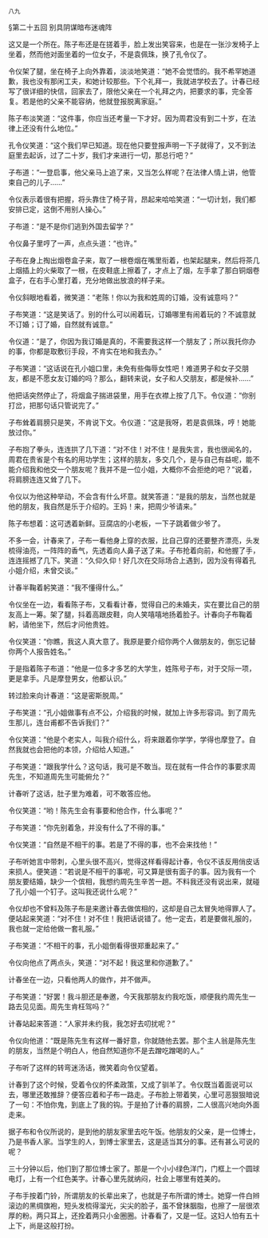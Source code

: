     八九 

   §第二十五回 别具阴谋暗布迷魂阵

   这又是一个所在。陈子布还是在搓着手，脸上发出笑容来，也是在一张沙发椅子上坐着，然而他对面坐着的一位女子，不是袁佩珠，换了孔令仪了。

   令仪架了腿，坐在椅子上向外靠着，淡淡地笑道：“她不会觉悟的。我不希罕她道歉，我也没有那闲工夫，和她计较那些。下个礼拜一，我就进学校去了。计春已经写了很详细的快信，回家去了，限他父亲在一个礼拜之内，把要求的事，完全答复。若是他的父亲不能容纳，他就登报脱离家庭。”

   陈子布淡笑道：“这件事，你应当还考量一下才好。因为周君没有到二十岁，在法律上还没有什么地位。”

   孔令仪笑道：“这个我们早已知道。现在他只要登报声明一下子就得了，又不到法庭里去起诉，过了二十岁，我们才来进行一切，那总行吧？”

   子布道：“一登启事，他父亲马上追了来，又当怎么样呢？在法律人情上讲，他管束自己的儿子……”

   令仪表示着很有把握，将头靠住了椅子背，昂起来哈哈笑道：“一切计划，我们都安排已定，这倒不用别人操心。”

   子布道：“是不是你们逃到外国去留学？”

   令仪鼻子里哼了一声，点点头道：“也许。”

   子布在身上掏出烟卷盒子来，取了一根卷烟在嘴里衔着，也架起腿来，然后将茶几上烟插上的火柴取了一根，在皮鞋底上擦着了，才点上了烟，左手拿了那白铜烟卷盒子，在右手心里打着，充分地做出放浪的样子来。

   令仪斜眼地看着，微笑道：“老陈！你以为我和姓周的订婚，没有诚意吗？”

   子布笑道：“这是笑话了。别的什么可以闹着玩，订婚哪里有闹着玩的？不诚意就不订婚；订了婚，自然就有诚意。”

   令仪道：“是了，你因为我订婚是真的，不需要我这样一个朋友了；所以我托你办的事，你都是取敷衍手段，不肯实在地和我去办。”

   子布笑道：“这话说在孔小姐口里，未免有些侮辱女性吧！难道男子和女子交朋友，都是不愿女友订婚的吗？那么，翻转来说，女子和人交朋友，都是候补……”

   他把话突然停止了，将烟盒子揣进袋里，用手在衣襟上按了几下。令仪道：“你别打岔，把那句话只管说完了。”

   子布耸着肩膀只是笑，不肯说下文。令仪道：“这是我呀，若是袁佩珠，哼！她能放过你。”

   子布抱了拳头，连连拱了几下道：“对不住！对不住！是我失言，我也很闻名的，周君在贵省是个有名的用功学生；这样的朋友，多交几个，是与自己有益呢，能不能介绍我和他交一个朋友呢？我并不是一位小姐，大概你不会拒绝的吧？”说着，将肩膀连连又耸了几下。

   令仪以为他这种举动，不会含有什么坏意。就笑答道：“是我的朋友，当然也就是他的朋友，我自然是乐于介绍的。王妈！来，把周少爷请来。”

   陈子布想着：这可透着新鲜。豆腐店的小老板，一下子跳着做少爷了。

   不多一会，计春来了，子布一看他身上穿的衣服，比自己穿的还要整齐漂亮，头发梳得油亮，一阵阵的香气，先透着向人鼻子送了来。子布抢着向前，和他握了手，连连摇撼了几下。笑道：“久仰久仰！好几次在交际场合上遇到，因为没有得着孔小姐介绍，未曾交谈。”

   计春半鞠着躬笑道：“我不懂得什么。”

   令仪坐在一边，看看陈子布，又看看计春，觉得自己的未婚夫，实在要比自己的朋友高上一筹。架了腿，抖着高跟皮鞋，向人笑嘻嘻地扬着脸子。计春向子布鞠着躬，请他坐下，然后才问他贵姓。

   令仪笑道：“你瞧，我这人真大意了。我原是要介绍你两个人做朋友的，倒忘记替你两个人报告姓名。”

   于是指着陈子布道：“他是一位多才多艺的大学生，姓陈号子布，对于交际一项，更是拿手。凡是摩登男女，他都认识。”

   转过脸来向计春道：“这是密斯脱周。”

   子布笑道：“孔小姐做事有点不公，介绍我的时候，就加上许多形容词。到了周先生那儿，连台甫都不告诉我们？”

   令仪笑道：“他是个老实人，叫我介绍什么，将来跟着你学学，学得也摩登了。自然我就也会把他的本领，介绍给人知道。”

   子布笑道：“跟我学什么？这句话，我可是不敢当。现在就有一件合作的事要求周先生，不知道周先生可能俯允？”

   计春听了这话，肚子里为难着，可不敢答应他。

   令仪笑道：“哟！陈先生会有事要和他合作，什么事呢？”

   子布笑道：“你先别着急，并没有什么了不得的事。”

   令仪笑道：“自然是不相干的事。若是了不得的事，也不会来找他！”

   子布听她言中带刺，心里头很不高兴，觉得这样看得起计春，令仪不该反用俏皮话来损人。便笑道：“若说是不相干的事呢，可又算是很有面子的事。因为我有一个朋友要结婚，缺少一个傧相，我想约周先生辛苦一趟。不料我还没有说出来，就碰了孔小姐一个钉子。这叫我还说什么呢？”

   令仪却也不曾料及陈子布是来邀计春去做傧相的，这却是自己太冒失地得罪人了。便站起来笑道：“对不住！对不住！我把话说错了。他一定去，若是要做礼服的，我也就一定给他做一套礼服。”

   子布笑道：“不相干的事，孔小姐倒看得很郑重起来了。”

   令仪向他点了两点头，笑道：“对不起！我这里和你道歉了。”

   计春坐在一边，只看他两人的做作，并不做声。

   子布笑道：“好罢！我斗胆还是奉邀，今天我那朋友约我吃饭，顺便我约周先生一路去见见面。周先生肯枉驾吗？”

   计春站起来答道：“人家并未约我，我怎好去叨扰呢？”

   令仪向他道：“既是陈先生有这样一番好意，你就随他去罢。那个主人翁是陈先生的朋友，当然是个明白人，他自然知道你不是去蹭吃蹭喝的人。”

   子布听了这样的转弯迷汤话，微笑着向令仪望着。

   计春到了这个时候，受着令仪的怀柔政策，又成了驯羊了。令仪既当着面说可以去，哪里还敢推辞？便答应着和子布一路走。子布脸上带着笑，心里可恶狠狠暗说了一句：不怕你鬼，到底上了我的钩。于是拍了计春的肩膀，二人很高兴地向外面走来。

   据子布和令仪所说的，是到他的朋友家里去吃午饭。他朋友的父亲，是一位博士，乃是书香人家。当学生的人，到博士家里去，这是适当其分的事。还有甚么可说的呢？

   三十分钟以后，他们到了那位博士家了。那是一个小小绿色洋门，门框上一个圆球电灯，上有一个红色美字。计春心里先就纳闷，社会上哪里有姓美的。

   子布手按着门铃，所谓朋友的长辈出来了，也就是子布所谓的博士。她穿一件白辫滚边的黑绸旗袍，短头发梳得溜光，尖尖的脸子，虽不曾抹胭脂，也擦了一层很浓厚的粉。两只耳上，还拴着两只小金圈圈。计春看了，又是一怔。这妇人怕有五十上下，尚是这般打扮。

